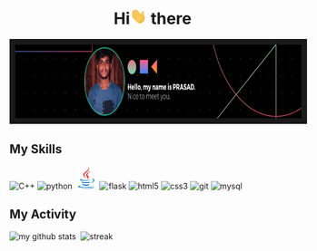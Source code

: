 <h1 align="center"> Hi<img src="https://raw.githubusercontent.com/ABSphreak/ABSphreak/master/gifs/Hi.gif" width="30px"> there</h1>
<p>
<img src="https://github.com/prasad145/prasad145/blob/main/Banner.jpeg" width="100%" height="130" border="10"/>
  
## My Skills

<p align="left">
<img src="https://i.pinimg.com/originals/99/f8/87/99f887833c475448723d3c9ac16c179b.png" alt="C++" width="40" height="40"/> 
<img src="https://cdn3.iconfinder.com/data/icons/logos-and-brands-adobe/512/267_Python-512.png" alt="python" width="40" height="40"/>
<img src="https://raw.githubusercontent.com/devicons/devicon/master/icons/java/java-original.svg" alt="java" width="40" height="40"/>
<img src="https://encrypted-tbn0.gstatic.com/images?q=tbn:ANd9GcSFLef3ojOQLTkRqk-D3QclWG1TInu-oYiEMQ&usqp=CAU" alt="flask" height="40"/>
<img src="https://upload.wikimedia.org/wikipedia/commons/thumb/6/61/HTML5_logo_and_wordmark.svg/512px-HTML5_logo_and_wordmark.svg.png" alt="html5" height="40"/> 
<img src="https://upload.wikimedia.org/wikipedia/commons/thumb/d/d5/CSS3_logo_and_wordmark.svg/1200px-CSS3_logo_and_wordmark.svg.png" alt="css3" height="40"/> 
<img src="https://www.vectorlogo.zone/logos/git-scm/git-scm-icon.svg" alt="git" width="40" height="40"/> 
<img src="https://i.pinimg.com/originals/50/f1/58/50f1582a95bdac10f1c3fa295c8b947b.png" alt="mysql" width="40" height="40"/>
  
</p>

## My Activity
<p>
    <img src="https://github-readme-stats.vercel.app/api?username=prasad145&theme=blue-green" alt="my github stats" width="420"/>&nbsp;
    <img src="https://github-readme-streak-stats.herokuapp.com/?user=prasad145&theme=blue-green" alt="streak" height="165">
</p>
<!-- 
### Info
![info](https://metrics.lecoq.io/prasad145?template=classic&base.community=0&languages=1&introduction=1&languages.limit=8&languages.colors=github&languages.threshold=0%25&introduction.title=true&config.timezone=Asia%2FCalcutta) -->
<!--p>
  
  [![Prasad's github stats](https://github-readme-stats.vercel.app/api?username=prasad145&theme=blue-green)](https://github.com/prasad145/github-readme-stats)
  
  [![Prasad's github streak](https://github-readme-streak-stats.herokuapp.com/?user=prasad145&theme=blue-green)](https://github.com/prasad145/github-readme-streak-stats)
</p-->
